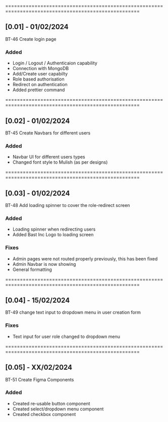 ====================================================================================================

## [0.01] - 01/02/2024

BT-46 Create login page

### Added

- Login / Logout / Authenticaion capability
- Connection with MongoDB
- Add/Create user capabilty
- Role based authorisation
- Redirect on authentication
- Added prettier command

====================================================================================================

## [0.02] - 01/02/2024

BT-45 Create Navbars for different users

### Added

- Navbar UI for different users types
- Changed font style to Mulish (as per designs)

====================================================================================================

## [0.03] - 01/02/2024

BT-48 Add loading spinner to cover the role-redirect screen

### Added

- Loading spinner when redirecting users
- Added Bast Inc Logo to loading screen

### Fixes

- Admin pages were not routed properly previously, this has been fixed
- Admin Navbar is now showing
- General formatting

====================================================================================================

## [0.04] - 15/02/2024

BT-49 change text input to dropdown menu in user creation form

### Fixes

- Text input for user role changed to dropdown menu

====================================================================================================

## [0.05] - XX/02/2024

BT-51 Create Figma Components

### Added

- Created re-usable button component
- Created select/dropdown menu component
- Created checkbox component
